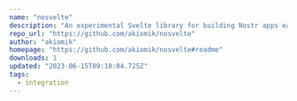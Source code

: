 ```yaml
---
name: "nosvelte"
description: "An experimental Svelte library for building Nostr apps easily"
repo_url: "https://github.com/akiomik/nosvelte"
author: "akiomik"
homepage: "https://github.com/akiomik/nosvelte#readme"
downloads: 1
updated: "2023-06-15T09:10:04.725Z"
tags: 
  - integration
---
```

